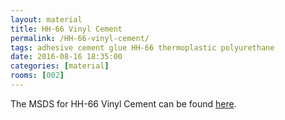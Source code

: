 ```yaml
---
layout: material
title: HH-66 Vinyl Cement
permalink: /HH-66-vinyl-cement/
tags: adhesive cement glue HH-66 thermoplastic polyurethane
date: 2016-08-16 18:35:00
categories: [material]
rooms: [002]
---
```


The MSDS for HH-66 Vinyl Cement can be found [here]({{site.baseurl}}/sheets/MSD-HH-66.pdf).
